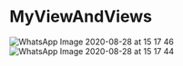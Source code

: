 # MyViewAndViews
![WhatsApp Image 2020-08-28 at 15 17 46](https://user-images.githubusercontent.com/60589822/91539187-23beaa00-e943-11ea-9d25-356ea4695302.jpeg)
![WhatsApp Image 2020-08-28 at 15 17 44](https://user-images.githubusercontent.com/60589822/91539192-25886d80-e943-11ea-8930-573783646740.jpeg)

